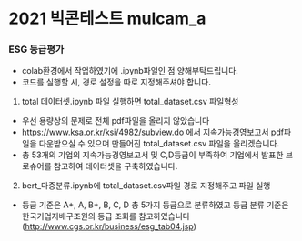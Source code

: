 # 2021 빅콘테스트 mulcam_a

### ESG 등급평가
- colab환경에서 작업하였기에 .ipynb파일인 점 양해부탁드립니다. 
- 코드를 실행할 시, 경로 설정을 따로 지정해주셔야 합니다.


1. total 데이터셋.ipynb 파일 실행하면 total_dataset.csv 파일형성
 - 우선 용량상의 문제로 전체 pdf파일을 올리지 않았습니다
 - https://www.ksa.or.kr/ksi/4982/subview.do 에서 지속가능경영보고서 pdf파일을 다운받으실 수 있으며 만들어진 total_dataset.csv 파일을 올리겠습니다.  
 - 총 53개의 기업의 지속가능경영보고서 및 C,D등급이 부족하여 기업에서 발표한 브로슈어를 참고하여 데이터셋을 구축하였습니다. 

2. bert_다중분류.ipynb에 total_dataset.csv파일 경로 지정해주고 파일 실행 
 - 등급 기준은 A+, A, B+, B, C, D 총 5가지 등급으로 분류하였고 등급 분류 기준은 한국기업지배구조원의 등급 조회를 참고하였습니다(http://www.cgs.or.kr/business/esg_tab04.jsp)
 
